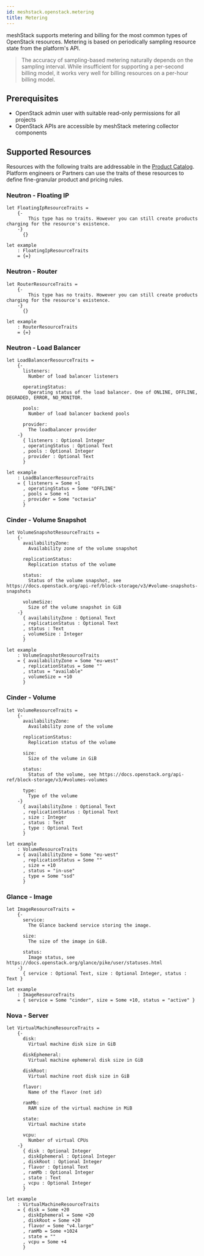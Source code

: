 ```yaml
---
id: meshstack.openstack.metering
title: Metering
---
```


meshStack supports metering and billing for the most common types of OpenStack resources.
Metering is based on periodically sampling resource state from the platform's API.

> The accuracy of sampling-based metering naturally depends on the sampling interval. While insufficient for
> supporting a per-second billing model, it works very well for billing resources on a per-hour billing model.

## Prerequisites

- OpenStack admin user with suitable read-only permissions for all projects
- OpenStack APIs are accessible by meshStack metering collector components

## Supported Resources

Resources with the following traits are addressable in the [Product Catalog](meshstack.billing-configuration.md#defining-a-custom-product-catalog). Platform engineers or Partners can use the traits of these resources to define fine-granular product and pricing rules.

### Neutron - Floating IP
<!--snippet:mesh.kraken.productcatalog.traits.openstack.neutron.floatingIp#type-->


<!--DOCUSAURUS_CODE_TABS-->
<!--Dhall Type-->
```dhall
let FloatingIpResourceTraits =
    {-
        This type has no traits. However you can still create products charging for the resource's existence.
    -}
      {}
```
<!--Example-->
```dhall
let example
    : FloatingIpResourceTraits
    = {=}
```
<!--END_DOCUSAURUS_CODE_TABS-->

### Neutron - Router
<!--snippet:mesh.kraken.productcatalog.traits.openstack.neutron.router#type-->


<!--DOCUSAURUS_CODE_TABS-->
<!--Dhall Type-->
```dhall
let RouterResourceTraits =
    {-
        This type has no traits. However you can still create products charging for the resource's existence.
    -}
      {}
```
<!--Example-->
```dhall
let example
    : RouterResourceTraits
    = {=}
```
<!--END_DOCUSAURUS_CODE_TABS-->


### Neutron - Load Balancer
<!--snippet:mesh.kraken.productcatalog.traits.openstack.neutron.loadbalancer#type-->


<!--DOCUSAURUS_CODE_TABS-->
<!--Dhall Type-->
```dhall
let LoadBalancerResourceTraits =
    {-
      listeners:
        Number of load balancer listeners

      operatingStatus:
        Operating status of the load balancer. One of ONLINE, OFFLINE, DEGRADED, ERROR, NO_MONITOR.

      pools:
        Number of load balancer backend pools

      provider:
        The loadbalancer provider
    -}
      { listeners : Optional Integer
      , operatingStatus : Optional Text
      , pools : Optional Integer
      , provider : Optional Text
      }
```
<!--Example-->
```dhall
let example
    : LoadBalancerResourceTraits
    = { listeners = Some +1
      , operatingStatus = Some "OFFLINE"
      , pools = Some +1
      , provider = Some "octavia"
      }
```
<!--END_DOCUSAURUS_CODE_TABS-->


### Cinder - Volume Snapshot
<!--snippet:mesh.kraken.productcatalog.traits.openstack.cinder.snapshot#type-->


<!--DOCUSAURUS_CODE_TABS-->
<!--Dhall Type-->
```dhall
let VolumeSnapshotResourceTraits =
    {-
      availabilityZone:
        Availability zone of the volume snapshot

      replicationStatus:
        Replication status of the volume

      status:
        Status of the volume snapshot, see https://docs.openstack.org/api-ref/block-storage/v3/#volume-snapshots-snapshots

      volumeSize:
        Size of the volume snapshot in GiB
    -}
      { availabilityZone : Optional Text
      , replicationStatus : Optional Text
      , status : Text
      , volumeSize : Integer
      }
```
<!--Example-->
```dhall
let example
    : VolumeSnapshotResourceTraits
    = { availabilityZone = Some "eu-west"
      , replicationStatus = Some ""
      , status = "available"
      , volumeSize = +10
      }
```
<!--END_DOCUSAURUS_CODE_TABS-->


### Cinder - Volume
<!--snippet:mesh.kraken.productcatalog.traits.openstack.cinder.volume#type-->


<!--DOCUSAURUS_CODE_TABS-->
<!--Dhall Type-->
```dhall
let VolumeResourceTraits =
    {-
      availabilityZone:
        Availability zone of the volume

      replicationStatus:
        Replication status of the volume

      size:
        Size of the volume in GiB

      status:
        Status of the volume, see https://docs.openstack.org/api-ref/block-storage/v3/#volumes-volumes

      type:
        Type of the volume
    -}
      { availabilityZone : Optional Text
      , replicationStatus : Optional Text
      , size : Integer
      , status : Text
      , type : Optional Text
      }
```
<!--Example-->
```dhall
let example
    : VolumeResourceTraits
    = { availabilityZone = Some "eu-west"
      , replicationStatus = Some ""
      , size = +10
      , status = "in-use"
      , type = Some "ssd"
      }
```
<!--END_DOCUSAURUS_CODE_TABS-->


### Glance - Image
<!--snippet:mesh.kraken.productcatalog.traits.openstack.glance.image#type-->


<!--DOCUSAURUS_CODE_TABS-->
<!--Dhall Type-->
```dhall
let ImageResourceTraits =
    {-
      service:
        The Glance backend service storing the image.

      size:
        The size of the image in GiB.

      status:
        Image status, see https://docs.openstack.org/glance/pike/user/statuses.html
    -}
      { service : Optional Text, size : Optional Integer, status : Text }
```
<!--Example-->
```dhall
let example
    : ImageResourceTraits
    = { service = Some "cinder", size = Some +10, status = "active" }
```
<!--END_DOCUSAURUS_CODE_TABS-->


### Nova - Server
<!--snippet:mesh.kraken.productcatalog.traits.openstack.nova.vm#type-->


<!--DOCUSAURUS_CODE_TABS-->
<!--Dhall Type-->
```dhall
let VirtualMachineResourceTraits =
    {-
      disk:
        Virtual machine disk size in GiB

      diskEphemeral:
        Virtual machine ephemeral disk size in GiB

      diskRoot:
        Virtual machine root disk size in GiB

      flavor:
        Name of the flavor (not id)

      ramMb:
        RAM size of the virtual machine in MiB

      state:
        Virtual machine state

      vcpu:
        Number of virtual CPUs
    -}
      { disk : Optional Integer
      , diskEphemeral : Optional Integer
      , diskRoot : Optional Integer
      , flavor : Optional Text
      , ramMb : Optional Integer
      , state : Text
      , vcpu : Optional Integer
      }
```
<!--Example-->
```dhall
let example
    : VirtualMachineResourceTraits
    = { disk = Some +20
      , diskEphemeral = Some +20
      , diskRoot = Some +20
      , flavor = Some "v4.large"
      , ramMb = Some +1024
      , state = ""
      , vcpu = Some +4
      }
```
<!--END_DOCUSAURUS_CODE_TABS-->
